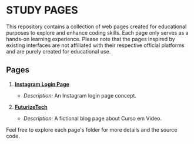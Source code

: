 # STUDY PAGES

This repository contains a collection of web pages created for educational purposes to explore and enhance coding skills. Each page only serves as a hands-on learning experience. Please note that the pages inspired by existing interfaces are not affiliated with their respective official platforms and are purely created for educational use.

## Pages

1. **[Instagram Login Page](https://savioemanuelf.github.io/html-pages/pages/instagram-concept)**
   - *Description:* An Instagram login page concept.

2. **[FuturizeTech](https://savioemanuelf.github.io/html-pages/pages/instagram-concept/)**
   - *Description:* A fictional blog page about Curso em Video.

Feel free to explore each page's folder for more details and the source code. 
